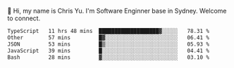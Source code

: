 👋 Hi, my name is Chris Yu. I'm Software Enginner base in Sydney. Welcome to connect.

<!--START_SECTION:waka-->

```txt
TypeScript   11 hrs 48 mins  ███████████████████▓░░░░░   78.31 %
Other        57 mins         █▓░░░░░░░░░░░░░░░░░░░░░░░   06.41 %
JSON         53 mins         █▒░░░░░░░░░░░░░░░░░░░░░░░   05.93 %
JavaScript   39 mins         █░░░░░░░░░░░░░░░░░░░░░░░░   04.41 %
Bash         28 mins         ▓░░░░░░░░░░░░░░░░░░░░░░░░   03.10 %
```

<!--END_SECTION:waka-->
